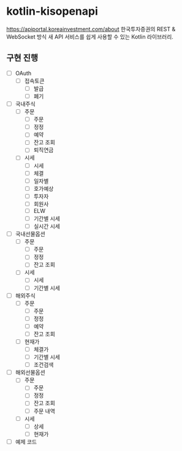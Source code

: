 # kotlin-kisopenapi
https://apiportal.koreainvestment.com/about
한국투자증권의 REST & WebSocket 방식 새 API 서비스를 쉽게 사용할 수 있는 Kotlin 라이브러리.
## 구현 진행
- [ ] OAuth
    - [ ] 접속토큰
      - [ ] 발급
      - [ ] 폐기
- [ ] 국내주식
    - [ ] 주문
      - [ ] 주문
      - [ ] 정정
      - [ ] 예약
      - [ ] 잔고 조회
      - [ ] 퇴직연금
    - [ ] 시세
      - [ ] 시세
      - [ ] 체결
      - [ ] 일자별
      - [ ] 호가예상
      - [ ] 투자자
      - [ ] 회원사
      - [ ] ELW
      - [ ] 기간별 시세
      - [ ] 실시간 시세
- [ ] 국내선물옵션
    - [ ] 주문
        - [ ] 주문 
        - [ ] 정정
        - [ ] 잔고 조회
    - [ ] 시세
        - [ ] 시세
        - [ ] 기간별 시세
- [ ] 해외주식
  - [ ] 주문
    - [ ] 주문
    - [ ] 정정
    - [ ] 예약
    - [ ] 잔고 조회
  - [ ] 현재가
    - [ ] 체결가
    - [ ] 기간별 시세
    - [ ] 조건검색
- [ ] 해외선물옵션
    - [ ] 주문
        - [ ] 주문
        - [ ] 정정
        - [ ] 잔고 조회
        - [ ] 주문 내역
    - [ ] 시세
        - [ ] 상세
        - [ ] 현재가
- [ ] 예제 코드